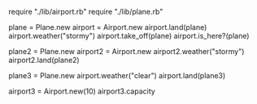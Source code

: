 require "./lib/airport.rb"
require "./lib/plane.rb"

plane = Plane.new
airport = Airport.new
airport.land(plane)
airport.weather("stormy")
airport.take_off(plane)
airport.is_here?(plane)

plane2 = Plane.new
airport2 = Airport.new
airport2.weather("stormy")
airport2.land(plane2)

plane3 = Plane.new
airport.weather("clear")
airport.land(plane3)

airport3 = Airport.new(10)
airport3.capacity
